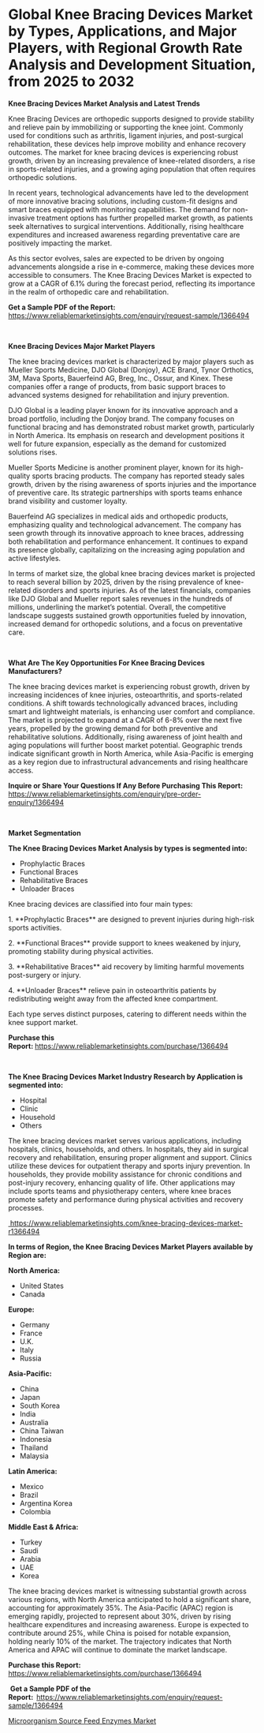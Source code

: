<p><h1>Global Knee Bracing Devices Market by Types, Applications, and Major Players, with Regional Growth Rate Analysis and Development Situation, from 2025 to 2032</h1></p><p><strong>Knee Bracing Devices Market Analysis and Latest Trends</strong></p>
<p><p>Knee Bracing Devices are orthopedic supports designed to provide stability and relieve pain by immobilizing or supporting the knee joint. Commonly used for conditions such as arthritis, ligament injuries, and post-surgical rehabilitation, these devices help improve mobility and enhance recovery outcomes. The market for knee bracing devices is experiencing robust growth, driven by an increasing prevalence of knee-related disorders, a rise in sports-related injuries, and a growing aging population that often requires orthopedic solutions.</p><p>In recent years, technological advancements have led to the development of more innovative bracing solutions, including custom-fit designs and smart braces equipped with monitoring capabilities. The demand for non-invasive treatment options has further propelled market growth, as patients seek alternatives to surgical interventions. Additionally, rising healthcare expenditures and increased awareness regarding preventative care are positively impacting the market.</p><p>As this sector evolves, sales are expected to be driven by ongoing advancements alongside a rise in e-commerce, making these devices more accessible to consumers. The Knee Bracing Devices Market is expected to grow at a CAGR of 6.1% during the forecast period, reflecting its importance in the realm of orthopedic care and rehabilitation.</p></p>
<p><strong>Get a Sample PDF of the Report:&nbsp;</strong> <a href="https://www.reliablemarketinsights.com/enquiry/request-sample/1366494?utm_campaign=1894&utm_medium=2&utm_source=Github&utm_content=ia&utm_term=22032025&utm_id=knee-bracing-devices">https://www.reliablemarketinsights.com/enquiry/request-sample/1366494</a></p>
<p>&nbsp;</p>
<p><strong>Knee Bracing Devices Major Market Players</strong></p>
<p><p>The knee bracing devices market is characterized by major players such as Mueller Sports Medicine, DJO Global (Donjoy), ACE Brand, Tynor Orthotics, 3M, Mava Sports, Bauerfeind AG, Breg, Inc., Ossur, and Kinex. These companies offer a range of products, from basic support braces to advanced systems designed for rehabilitation and injury prevention.</p><p>DJO Global is a leading player known for its innovative approach and a broad portfolio, including the Donjoy brand. The company focuses on functional bracing and has demonstrated robust market growth, particularly in North America. Its emphasis on research and development positions it well for future expansion, especially as the demand for customized solutions rises.</p><p>Mueller Sports Medicine is another prominent player, known for its high-quality sports bracing products. The company has reported steady sales growth, driven by the rising awareness of sports injuries and the importance of preventive care. Its strategic partnerships with sports teams enhance brand visibility and customer loyalty.</p><p>Bauerfeind AG specializes in medical aids and orthopedic products, emphasizing quality and technological advancement. The company has seen growth through its innovative approach to knee braces, addressing both rehabilitation and performance enhancement. It continues to expand its presence globally, capitalizing on the increasing aging population and active lifestyles.</p><p>In terms of market size, the global knee bracing devices market is projected to reach several billion by 2025, driven by the rising prevalence of knee-related disorders and sports injuries. As of the latest financials, companies like DJO Global and Mueller report sales revenues in the hundreds of millions, underlining the market’s potential. Overall, the competitive landscape suggests sustained growth opportunities fueled by innovation, increased demand for orthopedic solutions, and a focus on preventative care.</p></p>
<p>&nbsp;</p>
<p><strong>What Are The Key Opportunities For Knee Bracing Devices Manufacturers?</strong></p>
<p><p>The knee bracing devices market is experiencing robust growth, driven by increasing incidences of knee injuries, osteoarthritis, and sports-related conditions. A shift towards technologically advanced braces, including smart and lightweight materials, is enhancing user comfort and compliance. The market is projected to expand at a CAGR of 6-8% over the next five years, propelled by the growing demand for both preventive and rehabilitative solutions. Additionally, rising awareness of joint health and aging populations will further boost market potential. Geographic trends indicate significant growth in North America, while Asia-Pacific is emerging as a key region due to infrastructural advancements and rising healthcare access.</p></p>
<p><strong>Inquire or Share Your Questions If Any Before Purchasing This Report:</strong> <a href="https://www.reliablemarketinsights.com/enquiry/pre-order-enquiry/1366494?utm_campaign=1894&utm_medium=2&utm_source=Github&utm_content=ia&utm_term=22032025&utm_id=knee-bracing-devices">https://www.reliablemarketinsights.com/enquiry/pre-order-enquiry/1366494</a></p>
<p>&nbsp;</p>
<p><strong>Market Segmentation</strong></p>
<p><strong>The Knee Bracing Devices Market Analysis by types is segmented into:</strong></p>
<p><ul><li>Prophylactic Braces</li><li>Functional Braces</li><li>Rehabilitative Braces</li><li>Unloader Braces</li></ul></p>
<p><p>Knee bracing devices are classified into four main types: </p><p>1. **Prophylactic Braces** are designed to prevent injuries during high-risk sports activities.  </p><p>2. **Functional Braces** provide support to knees weakened by injury, promoting stability during physical activities.   </p><p>3. **Rehabilitative Braces** aid recovery by limiting harmful movements post-surgery or injury.  </p><p>4. **Unloader Braces** relieve pain in osteoarthritis patients by redistributing weight away from the affected knee compartment.  </p><p>Each type serves distinct purposes, catering to different needs within the knee support market.</p></p>
<p><strong>Purchase this Report:&nbsp;</strong><a href="https://www.reliablemarketinsights.com/purchase/1366494?utm_campaign=1894&utm_medium=2&utm_source=Github&utm_content=ia&utm_term=22032025&utm_id=knee-bracing-devices">https://www.reliablemarketinsights.com/purchase/1366494</a></p>
<p>&nbsp;</p>
<p><strong>The Knee Bracing Devices Market Industry Research by Application is segmented into:</strong></p>
<p><ul><li>Hospital</li><li>Clinic</li><li>Household</li><li>Others</li></ul></p>
<p><p>The knee bracing devices market serves various applications, including hospitals, clinics, households, and others. In hospitals, they aid in surgical recovery and rehabilitation, ensuring proper alignment and support. Clinics utilize these devices for outpatient therapy and sports injury prevention. In households, they provide mobility assistance for chronic conditions and post-injury recovery, enhancing quality of life. Other applications may include sports teams and physiotherapy centers, where knee braces promote safety and performance during physical activities and recovery processes.</p></p>
<p><a href="https://www.reliablemarketinsights.com/knee-bracing-devices-market-r1366494?utm_campaign=1894&utm_medium=2&utm_source=Github&utm_content=ia&utm_term=22032025&utm_id=knee-bracing-devices">&nbsp;https://www.reliablemarketinsights.com/knee-bracing-devices-market-r1366494</a></p>
<p><strong>In terms of Region, the Knee Bracing Devices Market Players available by Region are:</strong></p>
<p>
    <p> <strong> North America: </strong>
        <ul>
            <li>United States</li>
            <li>Canada</li>
        </ul>
        </p> 
    <p> <strong> Europe: </strong>
        <ul>
            <li>Germany</li>
            <li>France</li>
            <li>U.K.</li>
            <li>Italy</li>
            <li>Russia</li>
        </ul>
        </p> 
    <p> <strong> Asia-Pacific: </strong>
        <ul>
            <li>China</li>
            <li>Japan</li>
            <li>South Korea</li>
            <li>India</li>
            <li>Australia</li>
            <li>China Taiwan</li>
            <li>Indonesia</li>
            <li>Thailand</li>
            <li>Malaysia</li>
        </ul>
        </p> 
    <p> <strong> Latin America: </strong>
        <ul>
            <li>Mexico</li>
            <li>Brazil</li>
            <li>Argentina Korea</li>
            <li>Colombia</li>
        </ul>
        </p> 
    <p> <strong> Middle East & Africa: </strong>
        <ul>
            <li>Turkey</li>
            <li>Saudi</li>
            <li>Arabia</li>
            <li>UAE</li>
            <li>Korea</li>
        </ul>
    </p>
    </p>
<p><p>The knee bracing devices market is witnessing substantial growth across various regions, with North America anticipated to hold a significant share, accounting for approximately 35%. The Asia-Pacific (APAC) region is emerging rapidly, projected to represent about 30%, driven by rising healthcare expenditures and increasing awareness. Europe is expected to contribute around 25%, while China is poised for notable expansion, holding nearly 10% of the market. The trajectory indicates that North America and APAC will continue to dominate the market landscape.</p></p>
<p><strong>Purchase this Report: </strong><a href="https://www.reliablemarketinsights.com/purchase/1366494?utm_campaign=1894&utm_medium=2&utm_source=Github&utm_content=ia&utm_term=22032025&utm_id=knee-bracing-devices">https://www.reliablemarketinsights.com/purchase/1366494</a></p>
<p>&nbsp;<strong>Get a Sample PDF of the Report:&nbsp;&nbsp;</strong><a href="https://www.reliablemarketinsights.com/enquiry/request-sample/1366494?utm_campaign=1894&utm_medium=2&utm_source=Github&utm_content=ia&utm_term=22032025&utm_id=knee-bracing-devices">https://www.reliablemarketinsights.com/enquiry/request-sample/1366494</a></p>
<p><strong></strong></p>
<p><p><a href="https://github.com/hgf64gh/Market-Research-Report-List-2/blob/main/microorganism-source-feed-enzymes-market.md?utm_campaign=1894&utm_medium=2&utm_source=Github&utm_content=ia&utm_term=22032025&utm_id=knee-bracing-devices">Microorganism Source Feed Enzymes Market</a></p></p>